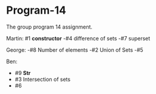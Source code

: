 # Program-14
The group program 14 assignment.

Martin:
#1 __constructor__
-#4 difference of sets
-#7 superset

George:
-#8 Number of elements
-#2 Union of Sets
-#5

Ben:
- #9  __Str__
- #3 Intersection of sets
- #6
